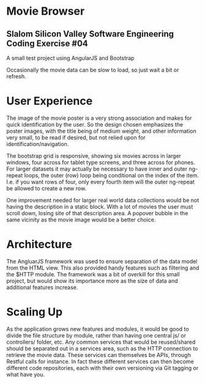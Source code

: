 Movie Browser
==============

Slalom Silicon Valley Software Engineering
Coding Exercise #04
------------------------------------------

A small test project using AngularJS and Bootstrap

Occasionally the movie data can be slow to load, so just wait a bit or refresh.


User Experience
===============
The image of the movie poster is a very strong association and makes for quick identification by the user. So the design chosen emphasizes the poster images, with the title being of medium weight, and other information very small, to be read if desired, but not relied upon for identification/navigation.

The bootstrap grid is responsive, showing six movies across in larger windows, four across for tablet type screens, and three across for phones. For larger datasets it may actually be necessary to have inner and outer ng-repeat loops, the outer (row) loop being conditional on the index of the item. I.e. if you want rows of four, only every fourth item will the outer ng-repeat be allowed to create a new row.

One improvement needed for larger real world data collections would be not having the description in a static block. With a lot of movies the user must scroll down, losing site of that description area. A popover bubble in the same vicinity as the movie image would be a better choice.


Architecture
============
The AngluarJS framework was used to ensure separation of the data model from the HTML view. This also provided handy features such as filtering and the $HTTP module. The framework was a bit of overkill for this small project, but would show its importance more as the size of data and additional features increase.


Scaling Up
==========
As the application grows new features and modules, it would be good to divide the file structure by module, rather than having one central js/ or controllers/ folder, etc. Any common services that would be reused/shared should be separated out in a services area, such as the HTTP connection to retrieve the movie data. These services can themselves be APIs, through Restful calls for instance. In fact these different services can then become different code repositories, each with their own versioning via Git tagging or what have you.